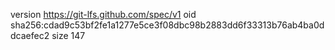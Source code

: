 version https://git-lfs.github.com/spec/v1
oid sha256:cdad9c53bf2fe1a1277e5ce3f08dbc98b2883dd6f33313b76ab4ba0ddcaefec2
size 147
